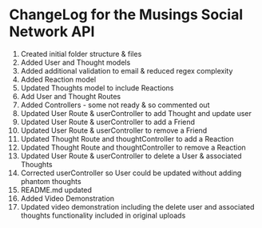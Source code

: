 # ChangeLog for the Musings Social Network API

1. Created initial folder structure & files
2. Added User and Thought models
3. Added additional validation to email & reduced regex complexity
4. Added Reaction model
5. Updated Thoughts model to include Reactions
6. Add User and Thought Routes
7. Added Controllers - some not ready & so commented out
8. Updated User Route & userController to add Thought and update user
9. Updated User Route & userController to add a Friend
10. Updated User Route & userController to remove a Friend
11. Updated Thought Route and thoughtController to add a Reaction
12. Updated Thought Route and thoughtController to remove a Reaction
13. Updated User Route & userController to delete a User & associated Thoughts
14. Corrected userController so User could be updated without adding phantom thoughts
15. README.md updated
16. Added Video Demonstration
17. Updated video demonstration including the delete user and associated thoughts functionality included in original uploads